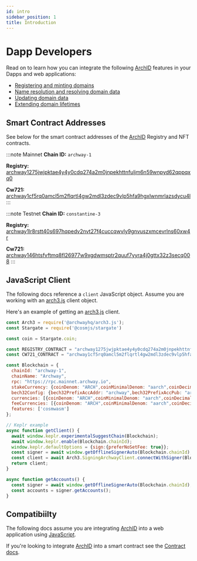 ```yaml
---
id: intro
sidebar_position: 1
title: Introduction
---
```


# Dapp Developers

Read on to learn how you can integrate the following [ArchID](https://archid.app) features in your Dapps and web applications:

- [Registering and minting domains](/docs/dapps/registration)
- [Name resolution and resolving domain data](/docs/dapps/resolution)
- [Updating domain data](/docs/dapps/updating)
- [Extending domain lifetimes](/docs/dapps/extending)


## Smart Contract Addresses

See below for the smart contract addresses of the [ArchID](https://archid.app) Registry and NFT contracts.

:::note Mainnet
**Chain ID:** `archway-1`

**Registry:** [archway1275jwjpktae4y4y0cdq274a2m0jnpekhttnfuljm6n59wnpyd62qppqxq0](https://www.mintscan.io/archway/wasm/contract/archway1275jwjpktae4y4y0cdq274a2m0jnpekhttnfuljm6n59wnpyd62qppqxq0)

**Cw721:** [archway1cf5rq0amcl5m2flqrtl4gw2mdl3zdec9vlp5hfa9hgxlwnmrlazsdycu4l](https://www.mintscan.io/archway/wasm/contract/archway1cf5rq0amcl5m2flqrtl4gw2mdl3zdec9vlp5hfa9hgxlwnmrlazsdycu4l)
:::

:::note Testnet
**Chain ID:** `constantine-3`

**Registry:** [archway1lr8rstt40s697hqpedv2nvt27f4cuccqwvly9gnvuszxmcevrlns60xw4r](https://testnet.mintscan.io/archway-testnet/wasm/contract/archway1lr8rstt40s697hqpedv2nvt27f4cuccqwvly9gnvuszxmcevrlns60xw4r)

**Cw721:** [archway146htsfvftmq8fl26977w9xgdwmsptr2quuf7yyra4j0gttx32z3secq008](https://testnet.mintscan.io/archway-testnet/wasm/contract/archway146htsfvftmq8fl26977w9xgdwmsptr2quuf7yyra4j0gttx32z3secq008)
:::


## JavaScript Client

The following docs reference a `client` JavaScript object. Assume you are working with an [arch3.js](https://www.npmjs.com/package/@archwayhq/arch3.js) client object.

Here's an example of getting an [arch3.js](https://www.npmjs.com/package/@archwayhq/arch3.js) client.

```js
const Arch3 = require('@archwayhq/arch3.js');
const Stargate = require('@cosmjs/stargate')

const coin = Stargate.coin;

const REGISTRY_CONTRACT = "archway1275jwjpktae4y4y0cdq274a2m0jnpekhttnfuljm6n59wnpyd62qppqxq0";
const CW721_CONTRACT = "archway1cf5rq0amcl5m2flqrtl4gw2mdl3zdec9vlp5hfa9hgxlwnmrlazsdycu4l";

const Blockchain = {
  chainId: "archway-1",
  chainName: "Archway",
  rpc: "https://rpc.mainnet.archway.io",
  stakeCurrency: {coinDenom: "ARCH",coinMinimalDenom: "aarch",coinDecimals: 6,},
  bech32Config: {bech32PrefixAccAddr: "archway",bech32PrefixAccPub: "archwaypub",bech32PrefixValAddr: "archwayvaloper",bech32PrefixValPub: "archwayvaloperpub",bech32PrefixConsAddr: "archwayvalcons",bech32PrefixConsPub: "archwayvalconspub"},
  currencies: [{coinDenom: "ARCH",coinMinimalDenom: "aarch",coinDecimals: 18,}],
  feeCurrencies: [{coinDenom: "ARCH",coinMinimalDenom: "aarch",coinDecimals: 18,gasPriceStep: {low: 0,average: 0.1,high: 0.2},}],
  features: ['cosmwasm']
};

// Keplr example
async function getClient() {
  await window.keplr.experimentalSuggestChain(Blockchain);
  await window.keplr.enable(Blockchain.chainId);
  window.keplr.defaultOptions = {sign:{preferNoSetFee: true}};
  const signer = await window.getOfflineSignerAuto(Blockchain.chainId);
  const client = await Arch3.SigningArchwayClient.connectWithSigner(Blockchain.rpc, signer);
  return client;
}

async function getAccounts() {
  const signer = await window.getOfflineSignerAuto(Blockchain.chainId);
  const accounts = signer.getAccounts();
}
```


## Compatibiilty

The following docs assume you are integrating [ArchID](https://archid.app) into a web application using [JavaScript](https://en.wikipedia.org/wiki/JavaScript).

If you're looking to integrate [ArchID](https://archid.app) into a smart contract see the [Contract docs](/docs/contracts/intro).